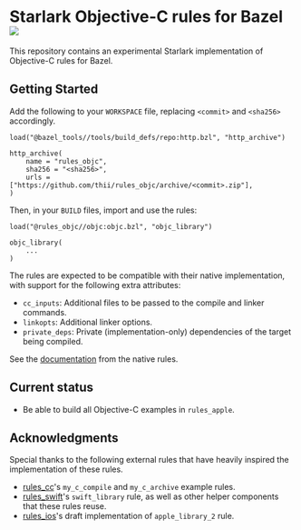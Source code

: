 # Starlark Objective-C rules for Bazel ![](https://github.com/thii/rules_objc/workflows/build/badge.svg)

This repository contains an experimental Starlark implementation of Objective-C
rules for Bazel.

## Getting Started

Add the following to your `WORKSPACE` file, replacing `<commit>` and `<sha256>`
accordingly.

```starlark
load("@bazel_tools//tools/build_defs/repo:http.bzl", "http_archive")

http_archive(
    name = "rules_objc",
    sha256 = "<sha256>",
    urls = ["https://github.com/thii/rules_objc/archive/<commit>.zip"],
)
```

Then, in your `BUILD` files, import and use the rules:

```starlark
load("@rules_objc//objc:objc.bzl", "objc_library")

objc_library(
    ...
)
```

The rules are expected to be compatible with their native implementation,
with support for the following extra attributes:

 - `cc_inputs`: Additional files to be passed to the compile and linker
   commands.
 - `linkopts`: Additional linker options.
 - `private_deps`: Private (implementation-only) dependencies of the target being compiled.


See the
[documentation](https://docs.bazel.build/versions/master/be/objective-c.html#objc_library)
from the native rules.

## Current status

- Be able to build all Objective-C examples in `rules_apple`.

## Acknowledgments

Special thanks to the following external rules that have heavily inspired the
implementation of these rules.

- [rules_cc](https://github.com/bazelbuild/rules_cc)'s `my_c_compile` and
  `my_c_archive` example rules.
- [rules_swift](https://github.com/bazelbuild/rules_swift)'s `swift_library`
  rule, as well as other helper components that these rules reuse.
- [rules_ios](https://github.com/bazel-ios/rules_ios)'s draft implementation of
  `apple_library_2` rule.

